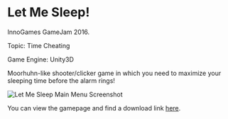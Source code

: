 # Let Me Sleep!

InnoGames GameJam 2016.

Topic: Time Cheating

Game Engine: Unity3D

Moorhuhn-like shooter/clicker game in which you need to maximize your sleeping time before the alarm rings!

![Let Me Sleep Main Menu Screenshot](https://igjam.eu/games/screenshot/1001)



You can view the gamepage and find a download link [here](https://igjam.eu/jams/igjam-10/287/).
